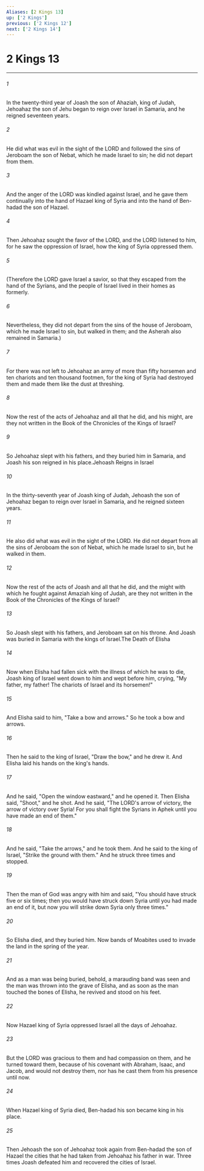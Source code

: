 ```yaml
---
Aliases: [2 Kings 13]
up: ['2 Kings']
previous: ['2 Kings 12']
next: ['2 Kings 14']
---
```

# 2 Kings 13
***



###### 1 
In the twenty-third year of Joash the son of Ahaziah, king of Judah, Jehoahaz the son of Jehu began to reign over Israel in Samaria, and he reigned seventeen years. 

###### 2 
He did what was evil in the sight of the LORD and followed the sins of Jeroboam the son of Nebat, which he made Israel to sin; he did not depart from them. 

###### 3 
And the anger of the LORD was kindled against Israel, and he gave them continually into the hand of Hazael king of Syria and into the hand of Ben-hadad the son of Hazael. 

###### 4 
Then Jehoahaz sought the favor of the LORD, and the LORD listened to him, for he saw the oppression of Israel, how the king of Syria oppressed them. 

###### 5 
(Therefore the LORD gave Israel a savior, so that they escaped from the hand of the Syrians, and the people of Israel lived in their homes as formerly. 

###### 6 
Nevertheless, they did not depart from the sins of the house of Jeroboam, which he made Israel to sin, but walked in them; and the Asherah also remained in Samaria.) 

###### 7 
For there was not left to Jehoahaz an army of more than fifty horsemen and ten chariots and ten thousand footmen, for the king of Syria had destroyed them and made them like the dust at threshing. 

###### 8 
Now the rest of the acts of Jehoahaz and all that he did, and his might, are they not written in the Book of the Chronicles of the Kings of Israel? 

###### 9 
So Jehoahaz slept with his fathers, and they buried him in Samaria, and Joash his son reigned in his place.Jehoash Reigns in Israel 

###### 10 
In the thirty-seventh year of Joash king of Judah, Jehoash the son of Jehoahaz began to reign over Israel in Samaria, and he reigned sixteen years. 

###### 11 
He also did what was evil in the sight of the LORD. He did not depart from all the sins of Jeroboam the son of Nebat, which he made Israel to sin, but he walked in them. 

###### 12 
Now the rest of the acts of Joash and all that he did, and the might with which he fought against Amaziah king of Judah, are they not written in the Book of the Chronicles of the Kings of Israel? 

###### 13 
So Joash slept with his fathers, and Jeroboam sat on his throne. And Joash was buried in Samaria with the kings of Israel.The Death of Elisha 

###### 14 
Now when Elisha had fallen sick with the illness of which he was to die, Joash king of Israel went down to him and wept before him, crying, "My father, my father! The chariots of Israel and its horsemen!" 

###### 15 
And Elisha said to him, "Take a bow and arrows." So he took a bow and arrows. 

###### 16 
Then he said to the king of Israel, "Draw the bow," and he drew it. And Elisha laid his hands on the king's hands. 

###### 17 
And he said, "Open the window eastward," and he opened it. Then Elisha said, "Shoot," and he shot. And he said, "The LORD's arrow of victory, the arrow of victory over Syria! For you shall fight the Syrians in Aphek until you have made an end of them." 

###### 18 
And he said, "Take the arrows," and he took them. And he said to the king of Israel, "Strike the ground with them." And he struck three times and stopped. 

###### 19 
Then the man of God was angry with him and said, "You should have struck five or six times; then you would have struck down Syria until you had made an end of it, but now you will strike down Syria only three times." 

###### 20 
So Elisha died, and they buried him. Now bands of Moabites used to invade the land in the spring of the year. 

###### 21 
And as a man was being buried, behold, a marauding band was seen and the man was thrown into the grave of Elisha, and as soon as the man touched the bones of Elisha, he revived and stood on his feet. 

###### 22 
Now Hazael king of Syria oppressed Israel all the days of Jehoahaz. 

###### 23 
But the LORD was gracious to them and had compassion on them, and he turned toward them, because of his covenant with Abraham, Isaac, and Jacob, and would not destroy them, nor has he cast them from his presence until now. 

###### 24 
When Hazael king of Syria died, Ben-hadad his son became king in his place. 

###### 25 
Then Jehoash the son of Jehoahaz took again from Ben-hadad the son of Hazael the cities that he had taken from Jehoahaz his father in war. Three times Joash defeated him and recovered the cities of Israel.
